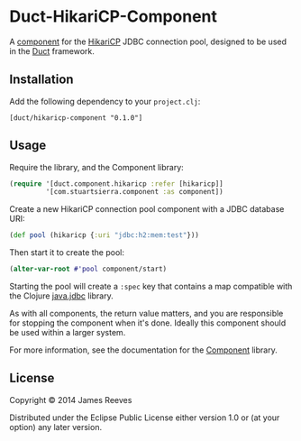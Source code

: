 # Duct-HikariCP-Component

A [component][] for the [HikariCP][] JDBC connection pool, designed to be used
in the [Duct][] framework.

[component]: https://github.com/stuartsierra/component
[hikaricp]:  https://github.com/brettwooldridge/HikariCP
[duct]:      https://github.com/weavejester/duct

## Installation

Add the following dependency to your `project.clj`:

    [duct/hikaricp-component "0.1.0"]

## Usage

Require the library, and the Component library:

```clojure
(require '[duct.component.hikaricp :refer [hikaricp]]
         '[com.stuartsierra.component :as component])
```

Create a new HikariCP connection pool component with a JDBC database URI:

```clojure
(def pool (hikaricp {:uri "jdbc:h2:mem:test"}))
```

Then start it to create the pool:

```clojure
(alter-var-root #'pool component/start)
```

Starting the pool will create a `:spec` key that contains a map compatible with
the Clojure [java.jdbc][] library.

As with all components, the return value matters, and you are responsible for
stopping the component when it's done. Ideally this component should be used
within a larger system.

For more information, see the documentation for the [Component][] library.

[java.jdbc]: https://github.com/clojure/java.jdbc

## License

Copyright © 2014 James Reeves

Distributed under the Eclipse Public License either version 1.0 or (at
your option) any later version.
